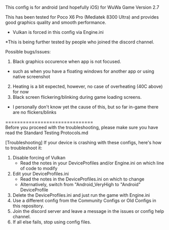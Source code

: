 This config is for android (and hopefully iOS) for WuWa Game Version 2.7

This has been tested for Poco X6 Pro (Mediatek 8300 Ultra) and provides good graphics quality and smooth performance.
- Vulkan is forced in this config via Engine.ini

*This is being further tested by people who joined the discord channel.

Possible bugs/issues:
1. Black graphics occurence when app is not focused.
- such as when you have a floating windows for another app or using native screenshot
2. Heating is a bit expected, however, no case of overheating (40C above) for now
3. Black screen flickering/blinking during game loading screens.
  - I personally don't know yet the cause of this, but so far in-game there are no flickers/blinks

==============================  
Before you proceed with the troubleshooting, please make sure you have read the Standard Testing Protocols.md  

[Troubleshooting]
If your device is crashing with these configs, here's how to troubleshoot it:  
1. Disable forcing of Vulkan
   - Read the notes in your DeviceProfiles and/or Engine.ini on which line of code to modify
2. Edit your DeviceProfiles.ini
   - Read the notes in the DeviceProfiles.ini on which to change
   - Alternatively, switch from "Android_VeryHigh to "Android" DeviceProfile
3. Delete the DeviceProfiles.ini and just run the game with Engine.ini
4. Use a different config from the Community Configs or Old Configs in this repository.
5. Join the discord server and leave a message in the issues or config help channel.
6. If all else fails, stop using config files.


